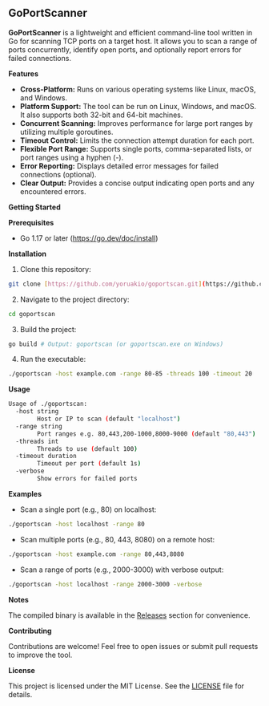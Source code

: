 ## GoPortScanner

**GoPortScanner** is a lightweight and efficient command-line tool written in Go for scanning TCP ports on a target host. It allows you to scan a range of ports concurrently, identify open ports, and optionally report errors for failed connections.

**Features**

-   **Cross-Platform:** Runs on various operating systems like Linux, macOS, and Windows.
-   **Platform Support:** The tool can be run on Linux, Windows, and macOS. It also supports both 32-bit and 64-bit machines.
-   **Concurrent Scanning:** Improves performance for large port ranges by utilizing multiple goroutines.
-   **Timeout Control:** Limits the connection attempt duration for each port.
-   **Flexible Port Range:** Supports single ports, comma-separated lists, or port ranges using a hyphen (-).
-   **Error Reporting:** Displays detailed error messages for failed connections (optional).
-   **Clear Output:** Provides a concise output indicating open ports and any encountered errors.

**Getting Started**

**Prerequisites**

-   Go 1.17 or later (https://go.dev/doc/install)

**Installation**

1. Clone this repository:

```bash
git clone [https://github.com/yoruakio/goportscan.git](https://github.com/yoruakio/goportscan.git)
```

2. Navigate to the project directory:

```bash
cd goportscan
```

3. Build the project:

```bash
go build # Output: goportscan (or goportscan.exe on Windows)
```

4. Run the executable:

```bash
./goportscan -host example.com -range 80-85 -threads 100 -timeout 20
```

**Usage**

```bash
Usage of ./goportscan:
  -host string
    	Host or IP to scan (default "localhost")
  -range string
    	Port ranges e.g. 80,443,200-1000,8000-9000 (default "80,443")
  -threads int
    	Threads to use (default 100)
  -timeout duration
    	Timeout per port (default 1s)
  -verbose
    	Show errors for failed ports
```

**Examples**

-   Scan a single port (e.g., 80) on localhost:

```bash
./goportscan -host localhost -range 80
```

-   Scan multiple ports (e.g., 80, 443, 8080) on a remote host:

```bash
./goportscan -host example.com -range 80,443,8080
```

-   Scan a range of ports (e.g., 2000-3000) with verbose output:

```bash
./goportscan -host localhost -range 2000-3000 -verbose
```

**Notes**

The compiled binary is available in the [Releases](https://github.com/yoruakio/goportscan/releases) section for convenience.

**Contributing**

Contributions are welcome! Feel free to open issues or submit pull requests to improve the tool.

**License**

This project is licensed under the MIT License. See the [LICENSE](LICENSE) file for details.
